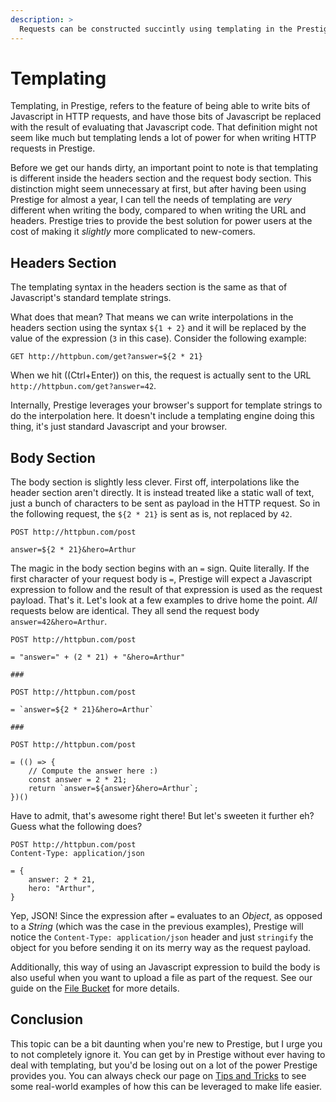 ```yaml
---
description: >
  Requests can be constructed succintly using templating in the Prestige HTTP Client.
---
```


# Templating

Templating, in Prestige, refers to the feature of being able to write bits of Javascript in HTTP requests, and have
those bits of Javascript be replaced with the result of evaluating that Javascript code. That definition might not seem
like much but templating lends a lot of power for when writing HTTP requests in Prestige.

Before we get our hands dirty, an important point to note is that templating is different inside the headers section and
the request body section. This distinction might seem unnecessary at first, but after having been using Prestige for
almost a year, I can tell the needs of templating are *very* different when writing the body, compared to when writing
the URL and headers. Prestige tries to provide the best solution for power users at the cost of making it *slightly*
more complicated to new-comers.

## Headers Section

The templating syntax in the headers section is the same as that of Javascript's standard template strings.

What does that mean? That means we can write interpolations in the headers section using the syntax `${1 + 2}` and it
will be replaced by the value of the expression (`3` in this case). Consider the following example:

```
GET http://httpbun.com/get?answer=${2 * 21}
```

When we hit ((Ctrl+Enter)) on this, the request is actually sent to the URL `http://httpbun.com/get?answer=42`.

Internally, Prestige leverages your browser's support for template strings to do the interpolation here. It doesn't
include a templating engine doing this thing, it's just standard Javascript and your browser.

## Body Section

The body section is slightly less clever. First off, interpolations like the header section aren't directly. It is
instead treated like a static wall of text, just a bunch of characters to be sent as payload in the HTTP request. So in
the following request, the `${2 * 21}` is sent as is, not replaced by `42`.

```
POST http://httpbun.com/post

answer=${2 * 21}&hero=Arthur
```

The magic in the body section begins with an `=` sign. Quite literally. If the first character of your request body is
`=`, Prestige will expect a Javascript expression to follow and the result of that expression is used as the request
payload. That's it. Let's look at a few examples to drive home the point. *All* requests below are identical. They all
send the request body `answer=42&hero=Arthur`.

```
POST http://httpbun.com/post

= "answer=" + (2 * 21) + "&hero=Arthur"

###

POST http://httpbun.com/post

= `answer=${2 * 21}&hero=Arthur`

###

POST http://httpbun.com/post

= (() => {
    // Compute the answer here :)
    const answer = 2 * 21;
    return `answer=${answer}&hero=Arthur`;
})()
```

Have to admit, that's awesome right there! But let's sweeten it further eh? Guess what the following does?

```
POST http://httpbun.com/post
Content-Type: application/json

= {
    answer: 2 * 21,
    hero: "Arthur",
}
```

Yep, JSON! Since the expression after `=` evaluates to an *Object*, as opposed to a *String* (which was the case in the
previous examples), Prestige will notice the `Content-Type: application/json` header and just `stringify` the object for
you before sending it on its merry way as the request payload.

Additionally, this way of using an Javascript expression to build the body is also useful when you want to upload a file
as part of the request. See our guide on the [File Bucket](./file-bucket.md) for more details.

## Conclusion

This topic can be a bit daunting when you're new to Prestige, but I urge you to not completely ignore it. You can get by
in Prestige without ever having to deal with templating, but you'd be losing out on a lot of the power Prestige provides
you. You can always check our page on [Tips and Tricks](../tips.md) to see some real-world examples of how this can be
leveraged to make life easier.
